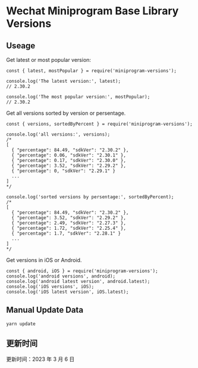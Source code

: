 
# Wechat Miniprogram Base Library Versions

## Useage

Get latest or most popular version:

```;
const { latest, mostPopular } = require('miniprogram-versions');

console.log('The latest version:', latest);
// 2.30.2

console.log('The most popular version:', mostPopular);
// 2.30.2

```

Get all versions sorted by version or persentage.

```
const { versions, sortedByPercent } = require('miniprogram-versions');

console.log('all versions:', versions);
/*
[
  { "percentage": 84.49, "sdkVer": "2.30.2" },
  { "percentage": 0.06, "sdkVer": "2.30.1" },
  { "percentage": 0.17, "sdkVer": "2.30.0" },
  { "percentage": 3.52, "sdkVer": "2.29.2" },
  { "percentage": 0, "sdkVer": "2.29.1" }
  ...
]
*/

console.log('sorted versions by persentage:', sortedByPercent);
/*
[
  { "percentage": 84.49, "sdkVer": "2.30.2" },
  { "percentage": 3.52, "sdkVer": "2.29.2" },
  { "percentage": 2.49, "sdkVer": "2.27.3" },
  { "percentage": 1.72, "sdkVer": "2.25.4" },
  { "percentage": 1.7, "sdkVer": "2.28.1" }
  ...
]
*/
```

Get versions in iOS or Android.

```
const { android, iOS } = require('miniprogram-versions');
console.log('android versions', android);
console.log('android latest version', android.latest);
console.log('iOS versions', iOS);
console.log('iOS latest version', iOS.latest);
```

## Manual Update Data

```
yarn update
```

## 更新时间

更新时间：2023 年 3 月 6 日
